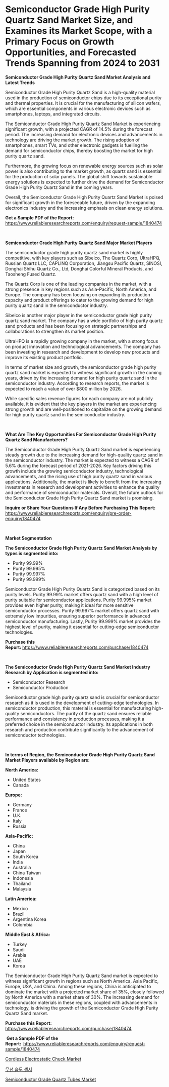<p><h1>Semiconductor Grade High Purity Quartz Sand Market Size, and Examines its Market Scope, with a Primary Focus on Growth Opportunities, and Forecasted Trends Spanning from 2024 to 2031</h1></p><p><strong>Semiconductor Grade High Purity Quartz Sand Market Analysis and Latest Trends</strong></p>
<p><p>Semiconductor Grade High Purity Quartz Sand is a high-quality material used in the production of semiconductor chips due to its exceptional purity and thermal properties. It is crucial for the manufacturing of silicon wafers, which are essential components in various electronic devices such as smartphones, laptops, and integrated circuits.</p><p>The Semiconductor Grade High Purity Quartz Sand Market is experiencing significant growth, with a projected CAGR of 14.5% during the forecast period. The increasing demand for electronic devices and advancements in technology are driving the market growth. The rising adoption of smartphones, smart TVs, and other electronic gadgets is fuelling the demand for semiconductor chips, thereby boosting the market for high purity quartz sand.</p><p>Furthermore, the growing focus on renewable energy sources such as solar power is also contributing to the market growth, as quartz sand is essential for the production of solar panels. The global shift towards sustainable energy solutions is expected to further drive the demand for Semiconductor Grade High Purity Quartz Sand in the coming years.</p><p>Overall, the Semiconductor Grade High Purity Quartz Sand Market is poised for significant growth in the foreseeable future, driven by the expanding electronics industry and the increasing emphasis on clean energy solutions.</p></p>
<p><strong>Get a Sample PDF of the Report:&nbsp;</strong> <a href="https://www.reliableresearchreports.com/enquiry/request-sample/1840474">https://www.reliableresearchreports.com/enquiry/request-sample/1840474</a></p>
<p>&nbsp;</p>
<p><strong>Semiconductor Grade High Purity Quartz Sand Major Market Players</strong></p>
<p><p>The semiconductor grade high purity quartz sand market is highly competitive, with key players such as Sibelco, The Quartz Corp, UltraHPQ, Russian Quartz LLC, CAPLINQ Corporation, Jiangsu Pacific Quartz, SINOSI, Donghai Shihu Quartz Co., Ltd, Donghai Colorful Mineral Products, and Taosheng Fused Quartz.</p><p>The Quartz Corp is one of the leading companies in the market, with a strong presence in key regions such as Asia-Pacific, North America, and Europe. The company has been focusing on expanding its production capacity and product offerings to cater to the growing demand for high purity quartz sand in the semiconductor industry.</p><p>Sibelco is another major player in the semiconductor grade high purity quartz sand market. The company has a wide portfolio of high purity quartz sand products and has been focusing on strategic partnerships and collaborations to strengthen its market position.</p><p>UltraHPQ is a rapidly growing company in the market, with a strong focus on product innovation and technological advancements. The company has been investing in research and development to develop new products and improve its existing product portfolio.</p><p>In terms of market size and growth, the semiconductor grade high purity quartz sand market is expected to witness significant growth in the coming years, driven by the increasing demand for high purity quartz sand in the semiconductor industry. According to research reports, the market is expected to reach a value of over $800 million by 2026.</p><p>While specific sales revenue figures for each company are not publicly available, it is evident that the key players in the market are experiencing strong growth and are well-positioned to capitalize on the growing demand for high purity quartz sand in the semiconductor industry.</p></p>
<p>&nbsp;</p>
<p><strong>What Are The Key Opportunities For Semiconductor Grade High Purity Quartz Sand Manufacturers?</strong></p>
<p><p>The Semiconductor Grade High Purity Quartz Sand market is experiencing steady growth due to the increasing demand for high-quality quartz sand in the semiconductor industry. The market is expected to witness a CAGR of 5.6% during the forecast period of 2021-2026. Key factors driving this growth include the growing semiconductor industry, technological advancements, and the rising use of high purity quartz sand in various applications. Additionally, the market is likely to benefit from the increasing investments in research and development activities to enhance the quality and performance of semiconductor materials. Overall, the future outlook for the Semiconductor Grade High Purity Quartz Sand market is promising.</p></p>
<p><strong>Inquire or Share Your Questions If Any Before Purchasing This Report:</strong> <a href="https://www.reliableresearchreports.com/enquiry/pre-order-enquiry/1840474">https://www.reliableresearchreports.com/enquiry/pre-order-enquiry/1840474</a></p>
<p>&nbsp;</p>
<p><strong>Market Segmentation</strong></p>
<p><strong>The Semiconductor Grade High Purity Quartz Sand Market Analysis by types is segmented into:</strong></p>
<p><ul><li>Purity 99.99%</li><li>Purity 99.995%</li><li>Purity 99.997%</li><li>Purity 99.999%</li></ul></p>
<p><p>Semiconductor Grade High Purity Quartz Sand is categorized based on its purity levels. Purity 99.99% market offers quartz sand with a high level of purity suitable for semiconductor applications. Purity 99.995% market provides even higher purity, making it ideal for more sensitive semiconductor processes. Purity 99.997% market offers quartz sand with extremely low impurities, ensuring superior performance in advanced semiconductor manufacturing. Lastly, Purity 99.999% market provides the highest level of purity, making it essential for cutting-edge semiconductor technologies.</p></p>
<p><strong>Purchase this Report:&nbsp;</strong><a href="https://www.reliableresearchreports.com/purchase/1840474">https://www.reliableresearchreports.com/purchase/1840474</a></p>
<p>&nbsp;</p>
<p><strong>The Semiconductor Grade High Purity Quartz Sand Market Industry Research by Application is segmented into:</strong></p>
<p><ul><li>Semiconductor Research</li><li>Semiconductor Production</li></ul></p>
<p><p>Semiconductor grade high purity quartz sand is crucial for semiconductor research as it is used in the development of cutting-edge technologies. In semiconductor production, this material is essential for manufacturing high-quality semiconductors. The purity of the quartz sand ensures reliable performance and consistency in production processes, making it a preferred choice in the semiconductor industry. Its applications in both research and production contribute significantly to the advancement of semiconductor technologies.</p></p>
<p>&nbsp;</p>
<p><strong>In terms of Region, the Semiconductor Grade High Purity Quartz Sand Market Players available by Region are:</strong></p>
<p>
    <p> <strong> North America: </strong>
        <ul>
            <li>United States</li>
            <li>Canada</li>
        </ul>
        </p> 
    <p> <strong> Europe: </strong>
        <ul>
            <li>Germany</li>
            <li>France</li>
            <li>U.K.</li>
            <li>Italy</li>
            <li>Russia</li>
        </ul>
        </p> 
    <p> <strong> Asia-Pacific: </strong>
        <ul>
            <li>China</li>
            <li>Japan</li>
            <li>South Korea</li>
            <li>India</li>
            <li>Australia</li>
            <li>China Taiwan</li>
            <li>Indonesia</li>
            <li>Thailand</li>
            <li>Malaysia</li>
        </ul>
        </p> 
    <p> <strong> Latin America: </strong>
        <ul>
            <li>Mexico</li>
            <li>Brazil</li>
            <li>Argentina Korea</li>
            <li>Colombia</li>
        </ul>
        </p> 
    <p> <strong> Middle East & Africa: </strong>
        <ul>
            <li>Turkey</li>
            <li>Saudi</li>
            <li>Arabia</li>
            <li>UAE</li>
            <li>Korea</li>
        </ul>
    </p>
    </p>
<p><p>The Semiconductor Grade High Purity Quartz Sand market is expected to witness significant growth in regions such as North America, Asia Pacific, Europe, USA, and China. Among these regions, China is anticipated to dominate the market with a projected market share of 35%, closely followed by North America with a market share of 30%. The increasing demand for semiconductor materials in these regions, coupled with advancements in technology, is driving the growth of the Semiconductor Grade High Purity Quartz Sand market.</p></p>
<p><strong>Purchase this Report: </strong><a href="https://www.reliableresearchreports.com/purchase/1840474">https://www.reliableresearchreports.com/purchase/1840474</a></p>
<p>&nbsp;<strong>Get a Sample PDF of the Report:&nbsp;&nbsp;</strong><a href="https://www.reliableresearchreports.com/enquiry/request-sample/1840474">https://www.reliableresearchreports.com/enquiry/request-sample/1840474</a></p>
<p><strong></strong></p>
<p><p><a href="https://github.com/nicoletavirag/Market-Research-Report-List-2/blob/main/cordless-electrostatic-chuck-market.md">Cordless Electrostatic Chuck Market</a></p><p><a href="https://github.com/LanceOlsotn8978/Market-Research-Report-List-1/blob/main/273772112498.md">무선 습도 센서</a></p><p><a href="https://github.com/redneck06/Market-Research-Report-List-2/blob/main/semiconductor-grade-quartz-tubes-market.md">Semiconductor Grade Quartz Tubes Market</a></p></p>